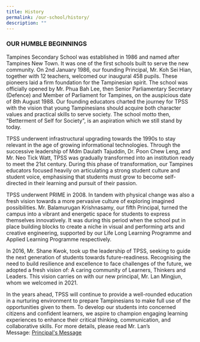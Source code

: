 ```yaml
---
title: History
permalink: /our-school/history/
description: ""
---
```

### OUR HUMBLE BEGINNINGS

Tampines Secondary School was established in 1986 and named after Tampines New Town. It was one of the first schools built to serve the new community. On 2nd January 1986, our founding Principal, Mr. Koh Sei Hian, together with 12 teachers, welcomed our inaugural 458 pupils. These pioneers laid a firm foundation for the Tampinesian spirit. The school was officially opened by Mr. Phua Bah Lee, then Senior Parliamentary Secretary (Defence) and Member of Parliament for Tampines, on the auspicious date of 8th August 1988. Our founding educators charted the journey for TPSS with the vision that young Tampinesians should acquire both character values and practical skills to serve society. The school motto then, "Betterment of Self for Society", is an aspiration which we still stand by today.

TPSS underwent infrastructural upgrading towards the 1990s to stay relevant in the age of growing informational technologies. Through the successive leadership of Mdm Daulath Tajuddin, Dr. Poon Chew Leng, and Mr. Neo Tick Watt, TPSS was gradually transformed into an institution ready to meet the 21st century. During this phase of transformation, our Tampines educators focused heavily on articulating a strong student culture and student voice, emphasising that students must grow to become self-directed in their learning and pursuit of their passion.

TPSS underwent PRIME in 2008. In tandem with physical change was also a fresh vision towards a more pervasive culture of exploring imagined possibilities. Mr. Balamurugan Krishnasamy, our fifth Principal, turned the campus into a vibrant and energetic space for students to express themselves innovatively. It was during this period when the school put in place building blocks to create a niche in visual and performing arts and creative engineering, supported by our Life Long Learning Programme and Applied Learning Programme respectively.

In 2016, Mr. Shane Kwok, took up the leadership of TPSS, seeking to guide the next generation of students towards future-readiness. Recognising the need to build resilience and excellence to face challenges of the future, we adopted a fresh vision of: A caring community of Learners, Thinkers and Leaders. This vision carries on with our new principal, Mr. Lan Mingjun, whom we welcomed in 2021.

In the years ahead, TPSS will continue to provide a well-rounded education in a nurturing environment to prepare Tampinesians to make full use of the opportunities given to them. To develop our students into concerned citizens and confident learners, we aspire to champion engaging learning experiences to enhance their critical thinking, communication, and collaborative skills. For more details, please read Mr. Lan’s Message: [Principal's Message](https://staging.d1fihgd2ht15r5.amplifyapp.com/our-school/principals-message/)